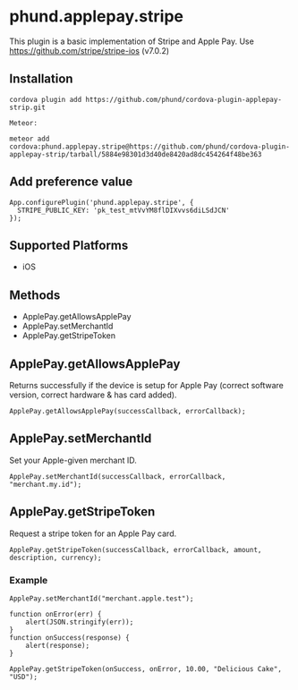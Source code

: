 # phund.applepay.stripe

This plugin is a basic implementation of Stripe and Apple Pay.
Use https://github.com/stripe/stripe-ios (v7.0.2)


## Installation

    cordova plugin add https://github.com/phund/cordova-plugin-applepay-strip.git

    Meteor:

    meteor add cordova:phund.applepay.stripe@https://github.com/phund/cordova-plugin-applepay-strip/tarball/5884e98301d3d40de8420ad8dc454264f48be363

## Add preference value

    App.configurePlugin('phund.applepay.stripe', {
      STRIPE_PUBLIC_KEY: 'pk_test_mtVvYM8flDIXvvs6diLSdJCN'
    });

## Supported Platforms

- iOS

## Methods

- ApplePay.getAllowsApplePay
- ApplePay.setMerchantId
- ApplePay.getStripeToken

## ApplePay.getAllowsApplePay

Returns successfully if the device is setup for Apple Pay (correct software version, correct hardware & has card added).

    ApplePay.getAllowsApplePay(successCallback, errorCallback);

## ApplePay.setMerchantId

Set your Apple-given merchant ID.

    ApplePay.setMerchantId(successCallback, errorCallback, "merchant.my.id");

## ApplePay.getStripeToken

Request a stripe token for an Apple Pay card.

    ApplePay.getStripeToken(successCallback, errorCallback, amount, description, currency);

### Example

    ApplePay.setMerchantId("merchant.apple.test");

    function onError(err) {
        alert(JSON.stringify(err));
    }
    function onSuccess(response) {
        alert(response);
    }

    ApplePay.getStripeToken(onSuccess, onError, 10.00, "Delicious Cake", "USD");

